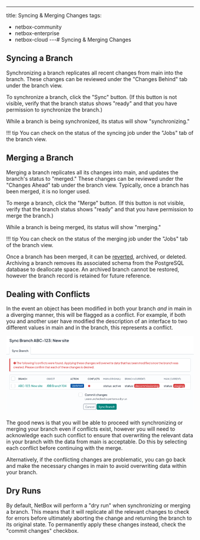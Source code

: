 ---
title: Syncing & Merging Changes
tags:
  - netbox-community
  - netbox-enterprise
  - netbox-cloud
---# Syncing & Merging Changes

## Syncing a Branch

Synchronizing a branch replicates all recent changes from main into the branch. These changes can be reviewed under the "Changes Behind" tab under the branch view.

To synchronize a branch, click the "Sync" button. (If this button is not visible, verify that the branch status shows "ready" and that you have permission to synchronize the branch.)

While a branch is being synchronized, its status will show "synchronizing."

!!! tip
    You can check on the status of the syncing job under the "Jobs" tab of the branch view.

## Merging a Branch

Merging a branch replicates all its changes into main, and updates the branch's status to "merged." These changes can be reviewed under the "Changes Ahead" tab under the branch view. Typically, once a branch has been merged, it is no longer used.

To merge a branch, click the "Merge" button. (If this button is not visible, verify that the branch status shows "ready" and that you have permission to merge the branch.)

While a branch is being merged, its status will show "merging."

!!! tip
    You can check on the status of the merging job under the "Jobs" tab of the branch view.

Once a branch has been merged, it can be [reverted](./reverting-a-branch.md), archived, or deleted. Archiving a branch removes its associated schema from the PostgreSQL database to deallocate space. An archived branch cannot be restored, however the branch record is retained for future reference.

## Dealing with Conflicts

In the event an object has been modified in both your branch _and_ in main in a diverging manner, this will be flagged as a conflict. For example, if both you and another user have modified the description of an interface to two different values in main and in the branch, this represents a conflict.

![Screenshot: Branch conflicts](../media/screenshots/branch-conflicts.png)

The good news is that you will be able to proceed with synchronizing or merging your branch even if conflicts exist, however you will need to acknowledge each such conflict to ensure that overwriting the relevant data in your branch with the data from main is acceptable. Do this by selecting each conflict before continuing with the merge.

Alternatively, if the conflicting changes are problematic, you can go back and make the necessary changes in main to avoid overwriting data within your branch.

## Dry Runs

By default, NetBox will perform a "dry run" when synchronizing or merging a branch. This means that it will replicate all the relevant changes to check for errors before ultimately aborting the change and returning the branch to its original state.  To permanently apply these changes instead, check the "commit changes" checkbox.
